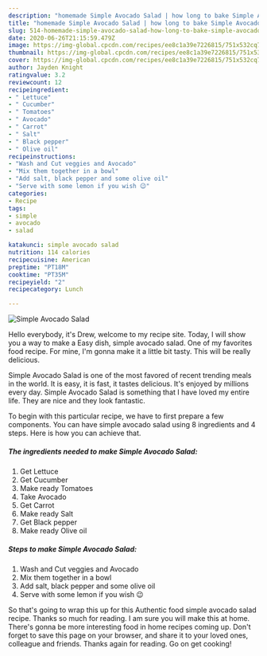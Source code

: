 ```yaml
---
description: "homemade Simple Avocado Salad | how long to bake Simple Avocado Salad"
title: "homemade Simple Avocado Salad | how long to bake Simple Avocado Salad"
slug: 514-homemade-simple-avocado-salad-how-long-to-bake-simple-avocado-salad
date: 2020-06-26T21:15:59.479Z
image: https://img-global.cpcdn.com/recipes/ee8c1a39e7226815/751x532cq70/simple-avocado-salad-recipe-main-photo.jpg
thumbnail: https://img-global.cpcdn.com/recipes/ee8c1a39e7226815/751x532cq70/simple-avocado-salad-recipe-main-photo.jpg
cover: https://img-global.cpcdn.com/recipes/ee8c1a39e7226815/751x532cq70/simple-avocado-salad-recipe-main-photo.jpg
author: Jayden Knight
ratingvalue: 3.2
reviewcount: 12
recipeingredient:
- " Lettuce"
- " Cucumber"
- " Tomatoes"
- " Avocado"
- " Carrot"
- " Salt"
- " Black pepper"
- " Olive oil"
recipeinstructions:
- "Wash and Cut veggies and Avocado"
- "Mix them together in a bowl"
- "Add salt, black pepper and some olive oil"
- "Serve with some lemon if you wish 😉"
categories:
- Recipe
tags:
- simple
- avocado
- salad

katakunci: simple avocado salad 
nutrition: 114 calories
recipecuisine: American
preptime: "PT18M"
cooktime: "PT35M"
recipeyield: "2"
recipecategory: Lunch

---
```



![Simple Avocado Salad](https://img-global.cpcdn.com/recipes/ee8c1a39e7226815/751x532cq70/simple-avocado-salad-recipe-main-photo.jpg)

Hello everybody, it's Drew, welcome to my recipe site. Today, I will show you a way to make a Easy dish, simple avocado salad. One of my favorites food recipe. For mine, I'm gonna make it a little bit tasty. This will be really delicious.



Simple Avocado Salad is one of the most favored of recent trending meals in the world. It is easy, it is fast, it tastes delicious. It's enjoyed by millions every day. Simple Avocado Salad is something that I have loved my entire life. They are nice and they look fantastic.


To begin with this particular recipe, we have to first prepare a few components. You can have simple avocado salad using 8 ingredients and 4 steps. Here is how you can achieve that.

<!--inarticleads1-->

##### The ingredients needed to make Simple Avocado Salad:

1. Get  Lettuce
1. Get  Cucumber
1. Make ready  Tomatoes
1. Take  Avocado
1. Get  Carrot
1. Make ready  Salt
1. Get  Black pepper
1. Make ready  Olive oil




<!--inarticleads2-->

##### Steps to make Simple Avocado Salad:

1. Wash and Cut veggies and Avocado
1. Mix them together in a bowl
1. Add salt, black pepper and some olive oil
1. Serve with some lemon if you wish 😉




So that's going to wrap this up for this Authentic food simple avocado salad recipe. Thanks so much for reading. I am sure you will make this at home. There's gonna be more interesting food in home recipes coming up. Don't forget to save this page on your browser, and share it to your loved ones, colleague and friends. Thanks again for reading. Go on get cooking!
